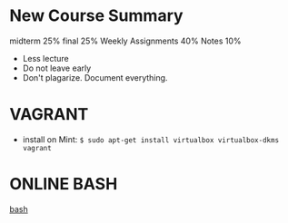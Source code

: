 New Course Summary
==================

midterm  25%
final 25%
Weekly Assignments 40%
Notes 10%

+ Less lecture
+ Do not leave early
+ Don't plagarize. Document everything.


VAGRANT
=======

+ install on Mint: ```$ sudo apt-get install virtualbox virtualbox-dkms vagrant```

ONLINE BASH
===========
[bash](http://www.tutorialspoint.com/execute_bash_online.php)